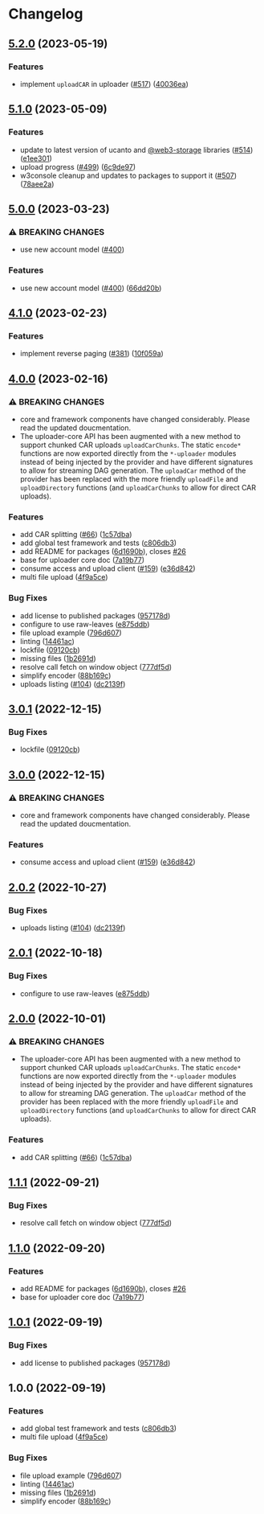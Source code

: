 # Changelog

## [5.2.0](https://github.com/web3-storage/w3ui/compare/uploader-core-v5.1.0...uploader-core-v5.2.0) (2023-05-19)


### Features

* implement `uploadCAR` in uploader ([#517](https://github.com/web3-storage/w3ui/issues/517)) ([40036ea](https://github.com/web3-storage/w3ui/commit/40036ea391fa47c26ab35fb29511d9b3a1305aaf))

## [5.1.0](https://github.com/web3-storage/w3ui/compare/uploader-core-v5.0.0...uploader-core-v5.1.0) (2023-05-09)


### Features

* update to latest version of ucanto and [@web3-storage](https://github.com/web3-storage) libraries ([#514](https://github.com/web3-storage/w3ui/issues/514)) ([e1ee301](https://github.com/web3-storage/w3ui/commit/e1ee301f8a6571a074c46add79527e2480f82675))
* upload progress ([#499](https://github.com/web3-storage/w3ui/issues/499)) ([6c9de97](https://github.com/web3-storage/w3ui/commit/6c9de9799ff25e16ed5b5ce4f1b66bd9430466f8))
* w3console cleanup and updates to packages to support it ([#507](https://github.com/web3-storage/w3ui/issues/507)) ([78aee2a](https://github.com/web3-storage/w3ui/commit/78aee2a63f3f56dedc493b0fe8e60aa94ad84f07))

## [5.0.0](https://github.com/web3-storage/w3ui/compare/uploader-core-v4.1.0...uploader-core-v5.0.0) (2023-03-23)


### ⚠ BREAKING CHANGES

* use new account model ([#400](https://github.com/web3-storage/w3ui/issues/400))

### Features

* use new account model ([#400](https://github.com/web3-storage/w3ui/issues/400)) ([66dd20b](https://github.com/web3-storage/w3ui/commit/66dd20b3a95fc496da1aeb40342c8f691d147c7e))

## [4.1.0](https://github.com/web3-storage/w3ui/compare/uploader-core-v4.0.0...uploader-core-v4.1.0) (2023-02-23)


### Features

* implement reverse paging ([#381](https://github.com/web3-storage/w3ui/issues/381)) ([10f059a](https://github.com/web3-storage/w3ui/commit/10f059af4dbf5cb6303d82c1133defe8f74aa914))

## [4.0.0](https://github.com/web3-storage/w3ui/compare/uploader-core-v3.0.2...uploader-core-v4.0.0) (2023-02-16)


### ⚠ BREAKING CHANGES

* core and framework components have changed considerably. Please read the updated doucmentation.
* The uploader-core API has been augmented with a new method to support chunked CAR uploads `uploadCarChunks`. The static `encode*` functions are now exported directly from the `*-uploader` modules instead of being injected by the provider and have different signatures to allow for streaming DAG generation. The `uploadCar` method of the provider has been replaced with the more friendly `uploadFile` and `uploadDirectory` functions (and `uploadCarChunks` to allow for direct CAR uploads).

### Features

* add CAR splitting ([#66](https://github.com/web3-storage/w3ui/issues/66)) ([1c57dba](https://github.com/web3-storage/w3ui/commit/1c57dba9ef51845927432acd3836d4c576eb39fe))
* add global test framework and tests ([c806db3](https://github.com/web3-storage/w3ui/commit/c806db31b9432ec1303e47ddaf0187ffd220ccd0))
* add README for packages ([6d1690b](https://github.com/web3-storage/w3ui/commit/6d1690b3ba557a95c4203f6f22fe5c6700626766)), closes [#26](https://github.com/web3-storage/w3ui/issues/26)
* base for uploader core doc ([7a19b77](https://github.com/web3-storage/w3ui/commit/7a19b77e2d2fbc599ad2cb3aa4e3e9ec800514a0))
* consume access and upload client ([#159](https://github.com/web3-storage/w3ui/issues/159)) ([e36d842](https://github.com/web3-storage/w3ui/commit/e36d842b1695032355ab29646c3dce6a33880517))
* multi file upload ([4f9a5ce](https://github.com/web3-storage/w3ui/commit/4f9a5ced2d3819dd5d3eb05c0a273230ff003de2))


### Bug Fixes

* add license to published packages ([957178d](https://github.com/web3-storage/w3ui/commit/957178d72cb0051c2f798793a314acd23b8f3beb))
* configure to use raw-leaves ([e875ddb](https://github.com/web3-storage/w3ui/commit/e875ddb6da931cf595e055b3049afd7f2e6f9622))
* file upload example ([796d607](https://github.com/web3-storage/w3ui/commit/796d6076bd0781c23ccaafd3d259830950f43959))
* linting ([14461ac](https://github.com/web3-storage/w3ui/commit/14461acf82ec05b7a856dee37f62026c07ba0d9f))
* lockfile ([09120cb](https://github.com/web3-storage/w3ui/commit/09120cb93d550fc8e1f7df39cb7585fefc3f4dca))
* missing files ([1b2691d](https://github.com/web3-storage/w3ui/commit/1b2691d604a5b2fba4ac08b357a64cb48beecbad))
* resolve call fetch on window object ([777df5d](https://github.com/web3-storage/w3ui/commit/777df5dbbd3aaa890a095c7eb39d74633505690e))
* simplify encoder ([88b169c](https://github.com/web3-storage/w3ui/commit/88b169cd58393e53235c75d60a1d0c116d3d21e0))
* uploads listing ([#104](https://github.com/web3-storage/w3ui/issues/104)) ([dc2139f](https://github.com/web3-storage/w3ui/commit/dc2139f5e00c9195c480ce5c98a78b4296713ac7))

## [3.0.1](https://github.com/web3-storage/w3ui/compare/uploader-core-v3.0.0...uploader-core-v3.0.1) (2022-12-15)


### Bug Fixes

* lockfile ([09120cb](https://github.com/web3-storage/w3ui/commit/09120cb93d550fc8e1f7df39cb7585fefc3f4dca))

## [3.0.0](https://github.com/web3-storage/w3ui/compare/uploader-core-v2.0.2...uploader-core-v3.0.0) (2022-12-15)


### ⚠ BREAKING CHANGES

* core and framework components have changed considerably. Please read the updated doucmentation.

### Features

* consume access and upload client ([#159](https://github.com/web3-storage/w3ui/issues/159)) ([e36d842](https://github.com/web3-storage/w3ui/commit/e36d842b1695032355ab29646c3dce6a33880517))

## [2.0.2](https://github.com/web3-storage/w3ui/compare/uploader-core-v2.0.1...uploader-core-v2.0.2) (2022-10-27)


### Bug Fixes

* uploads listing ([#104](https://github.com/web3-storage/w3ui/issues/104)) ([dc2139f](https://github.com/web3-storage/w3ui/commit/dc2139f5e00c9195c480ce5c98a78b4296713ac7))

## [2.0.1](https://github.com/web3-storage/w3ui/compare/uploader-core-v2.0.0...uploader-core-v2.0.1) (2022-10-18)


### Bug Fixes

* configure to use raw-leaves ([e875ddb](https://github.com/web3-storage/w3ui/commit/e875ddb6da931cf595e055b3049afd7f2e6f9622))

## [2.0.0](https://github.com/web3-storage/w3ui/compare/uploader-core-v1.1.1...uploader-core-v2.0.0) (2022-10-01)


### ⚠ BREAKING CHANGES

* The uploader-core API has been augmented with a new method to support chunked CAR uploads `uploadCarChunks`. The static `encode*` functions are now exported directly from the `*-uploader` modules instead of being injected by the provider and have different signatures to allow for streaming DAG generation. The `uploadCar` method of the provider has been replaced with the more friendly `uploadFile` and `uploadDirectory` functions (and `uploadCarChunks` to allow for direct CAR uploads).

### Features

* add CAR splitting ([#66](https://github.com/web3-storage/w3ui/issues/66)) ([1c57dba](https://github.com/web3-storage/w3ui/commit/1c57dba9ef51845927432acd3836d4c576eb39fe))

## [1.1.1](https://github.com/web3-storage/w3ui/compare/uploader-core-v1.1.0...uploader-core-v1.1.1) (2022-09-21)


### Bug Fixes

* resolve call fetch on window object ([777df5d](https://github.com/web3-storage/w3ui/commit/777df5dbbd3aaa890a095c7eb39d74633505690e))

## [1.1.0](https://github.com/web3-storage/w3ui/compare/uploader-core-v1.0.1...uploader-core-v1.1.0) (2022-09-20)


### Features

* add README for packages ([6d1690b](https://github.com/web3-storage/w3ui/commit/6d1690b3ba557a95c4203f6f22fe5c6700626766)), closes [#26](https://github.com/web3-storage/w3ui/issues/26)
* base for uploader core doc ([7a19b77](https://github.com/web3-storage/w3ui/commit/7a19b77e2d2fbc599ad2cb3aa4e3e9ec800514a0))

## [1.0.1](https://github.com/web3-storage/w3ui/compare/uploader-core-v1.0.0...uploader-core-v1.0.1) (2022-09-19)


### Bug Fixes

* add license to published packages ([957178d](https://github.com/web3-storage/w3ui/commit/957178d72cb0051c2f798793a314acd23b8f3beb))

## 1.0.0 (2022-09-19)


### Features

* add global test framework and tests ([c806db3](https://github.com/web3-storage/w3ui/commit/c806db31b9432ec1303e47ddaf0187ffd220ccd0))
* multi file upload ([4f9a5ce](https://github.com/web3-storage/w3ui/commit/4f9a5ced2d3819dd5d3eb05c0a273230ff003de2))


### Bug Fixes

* file upload example ([796d607](https://github.com/web3-storage/w3ui/commit/796d6076bd0781c23ccaafd3d259830950f43959))
* linting ([14461ac](https://github.com/web3-storage/w3ui/commit/14461acf82ec05b7a856dee37f62026c07ba0d9f))
* missing files ([1b2691d](https://github.com/web3-storage/w3ui/commit/1b2691d604a5b2fba4ac08b357a64cb48beecbad))
* simplify encoder ([88b169c](https://github.com/web3-storage/w3ui/commit/88b169cd58393e53235c75d60a1d0c116d3d21e0))
